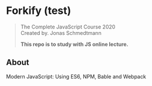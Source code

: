 # Forkify (test)

> The Complete JavaScript Course 2020  
> Created by. Jonas Schmedtmann
>
> **This repo is to study with JS online lecture.**

## About

Modern JavaScript: Using ES6, NPM, Bable and Webpack
